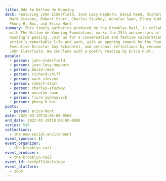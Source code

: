 ```yaml
---
title: Ode to Willem de Kooning
deck: Featuring John Elderfield, Joan Levy Hepburn, David Reed, Richard Shiff,
  Mark Stevens, Robert Storr, Charles Stuckey, Annalyn Swan, Flora Yukhnovich,
  Phong H. Bui, and Erica Hunt
summary: This timely gathering produced by the Brooklyn Rail, in collaboration
  with The Willem de Kooning Foundation, marks the 25th anniversary of de
  Kooning’s passing. Join us for a conversation and festive celebration of the
  artist’s remarkable life and work, with an opening remark by the Foundation’s
  Executive Director Amy Schichtel, and personal reflections by renowned curator
  John Elderfield. We conclude with a poetry reading by Erica Hunt.
people:
  - person: john-elderfield
  - person: joan-levy-hepburn
  - person: david-reed
  - person: richard-shiff
  - person: mark-stevens
  - person: robert-storr
  - person: charles-stuckey
  - person: annalyn-swan
  - person: flora-yukhnovich
  - person: phong-h-bui
poets:
  - person: erica-hunt
date: 2022-03-19T16:00:00-0500
end_date: 2022-03-19T18:00:00-0500
series: 519
collections:
  - the-new-social-environment
event_sponsor: []
event_organizer:
  - the-brooklyn-rail
event_producer:
  - the-brooklyn-rail
event_id: recXpflGskcls1egv
event_platform:
  - zoom
---
```

